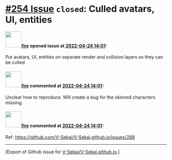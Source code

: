 # [\#254 Issue](https://github.com/V-Sekai/V-Sekai.github.io/issues/254) `closed`: Culled avatars, UI, entities

#### <img src="https://avatars.githubusercontent.com/u/32321?u=c2e06a3d2b49a467aa907e54aa259516440267cc&v=4" width="50">[fire](https://github.com/fire) opened issue at [2022-04-24 14:01](https://github.com/V-Sekai/V-Sekai.github.io/issues/254):

Put avatars, UI, entities on separate render and collision layers so they can be culled

#### <img src="https://avatars.githubusercontent.com/u/32321?u=c2e06a3d2b49a467aa907e54aa259516440267cc&v=4" width="50">[fire](https://github.com/fire) commented at [2022-04-24 14:01](https://github.com/V-Sekai/V-Sekai.github.io/issues/254#issuecomment-1147910357):

Unclear how to reproduce. Will create a bug for the skinned characters missing.

#### <img src="https://avatars.githubusercontent.com/u/32321?u=c2e06a3d2b49a467aa907e54aa259516440267cc&v=4" width="50">[fire](https://github.com/fire) commented at [2022-04-24 14:01](https://github.com/V-Sekai/V-Sekai.github.io/issues/254#issuecomment-1147911869):

Ref: https://github.com/V-Sekai/V-Sekai.github.io/issues/288


-------------------------------------------------------------------------------



[Export of Github issue for [V-Sekai/V-Sekai.github.io](https://github.com/V-Sekai/V-Sekai.github.io).]
